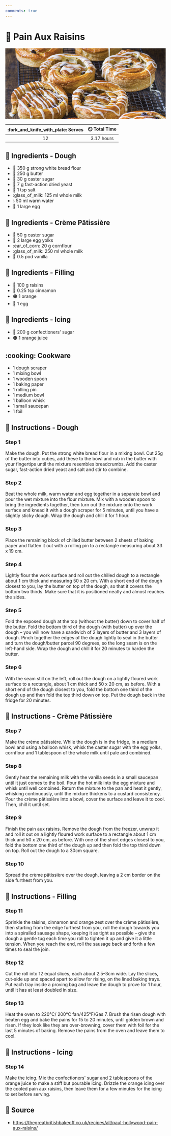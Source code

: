 ```yaml
---
comments: true
---
```

# :bagel: Pain Aux Raisins

![Pain Aux Raisins](../assets/images/pain-aux-raisins.png)

| :fork_and_knife_with_plate: Serves | :timer_clock: Total Time |
|:----------------------------------:|:-----------------------: |
| 12 | 3.17 hours |

## :salt: Ingredients - Dough

- :ear_of_rice: 350 g strong white bread flour
- :butter: 250 g butter
- :candy: 30 g caster sugar
- :microbe: 7 g fast-action dried yeast
- :salt: 1 tsp salt
- :glass_of_milk: 125 ml whole milk
- :droplet: 50 ml warm water
- :egg: 1 large egg

## :salt: Ingredients - Crème Pâtissière

- :candy: 50 g caster sugar
- :egg: 2 large egg yolks
- :ear_of_corn: 20 g cornflour
- :glass_of_milk: 250 ml whole milk
- :icecream: 0.5 pod vanilla

## :salt: Ingredients - Filling

- :grapes: 100 g raisins
- :custard: 0.25 tsp cinnamon
- :orange_circle: 1 orange
- :egg: 1 egg

## :salt: Ingredients - Icing

- :candy: 200 g confectioners' sugar
- :orange_circle: 1 orange juice

## :cooking: Cookware

- 1 dough scraper
- 1 mixing bowl
- 1 wooden spoon
- 1 baking paper
- 1 rolling pin
- 1 medium bowl
- 1 balloon whisk
- 1 small saucepan
- 1 foil

## :pencil: Instructions - Dough

### Step 1

Make the dough. Put the strong white bread flour in a mixing bowl. Cut 25g of the butter into cubes, add these to the
bowl and rub in the butter with your fingertips until the mixture resembles breadcrumbs. Add the caster sugar,
fast-action dried yeast and salt and stir to combine.

### Step 2

Beat the whole milk, warm water and egg together in a separate bowl and pour the wet mixture into the flour mixture. Mix
with a wooden spoon to bring the ingredients together, then turn out the mixture onto the work surface and knead it with
a dough scraper for 5 minutes, until you have a slightly sticky dough. Wrap the dough and chill it for 1 hour.

### Step 3

Place the remaining block of chilled butter between 2 sheets of baking paper and flatten it out with a rolling pin to a
rectangle measuring about 33 x 19 cm.

### Step 4

Lightly flour the work surface and roll out the chilled dough to a rectangle about 1 cm thick and measuring 50 x 20 cm.
With a short end of the dough closest to you, lay the butter on top of the dough, so that it covers the bottom two
thirds. Make sure that it is positioned neatly and almost reaches the sides.

### Step 5

Fold the exposed dough at the top (without the butter) down to cover half of the butter. Fold the bottom third of the
dough (with butter) up over the dough – you will now have a sandwich of 2 layers of butter and 3 layers of dough.
Pinch together the edges of the dough lightly to seal in the butter and turn the dough/butter parcel 90 degrees, so the
long seam is on the left-hand side. Wrap the dough and chill it for 20 minutes to harden the butter.

### Step 6

With the seam still on the left, roll out the dough on a lightly floured work surface to a rectangle, about 1 cm thick
and 50 x 20 cm, as before. With a short end of the dough closest to you, fold the bottom one third of the dough up and
then fold the top third down on top. Put the dough back in the fridge for 20 minutes.

## :pencil: Instructions - Crème Pâtissière

### Step 7

Make the crème pâtissière. While the dough is in the fridge, in a medium bowl and using a balloon whisk, whisk the
caster sugar with the egg yolks, cornflour and 1 tablespoon of the whole milk until pale and combined.

### Step 8

Gently heat the remaining milk with the vanilla seeds in a small saucepan until it just comes to the boil. Pour the hot
milk into the egg mixture and whisk until well combined. Return the mixture to the pan and heat it gently, whisking
continuously, until the mixture thickens to a custard consistency. Pour the crème pâtissière into a bowl, cover the
surface and leave it to cool. Then, chill it until set.

### Step 9

Finish the pain aux raisins. Remove the dough from the freezer, unwrap it and roll it out on a lightly floured work
surface to a rectangle about 1 cm thick and 50 x 20 cm, as before. With one of the short edges closest to you, fold the
bottom one third of the dough up and then fold the top third down on top. Roll out the dough to a 30cm square.

### Step 10

Spread the crème pâtissière over the dough, leaving a 2 cm border on the side furthest from you.

## :pencil: Instructions - Filling

### Step 11

Sprinkle the raisins, cinnamon and orange zest over the crème pâtissière, then starting from the edge furthest from
you, roll the dough towards you into a spiralled sausage shape, keeping it as tight as possible – give the dough a
gentle tug each time you roll to tighten it up and give it a little tension. When you reach the end, roll the sausage
back and forth a few times to seal the join.

### Step 12

Cut the roll into 12 equal slices, each about 2.5–3cm wide. Lay the slices, cut-side up and spaced apart to allow for
rising, on the lined baking trays. Put each tray inside a proving bag and leave the dough to prove for 1 hour, until it
has at least doubled in size.

### Step 13

Heat the oven to 220°C/ 200°C fan/425°F/Gas 7. Brush the risen dough with beaten egg and bake the pains for 15 to 20
minutes, until golden brown and risen. If they look like they are over-browning, cover them with foil for the last 5
minutes of baking. Remove the pains from the oven and leave them to cool.

## :pencil: Instructions - Icing

### Step 14

Make the icing. Mix the confectioners' sugar and 2 tablespoons of the orange juice to make a stiff but pourable icing.
Drizzle the orange icing over the cooled pain aux raisins, then leave them for a few minutes for the icing to set before
serving.

## :link: Source

- <https://thegreatbritishbakeoff.co.uk/recipes/all/paul-hollywood-pain-aux-raisins/>
